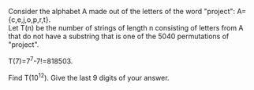 <p>
Consider the alphabet A made out of the letters of the word "project": A={c,e,j,o,p,r,t}.<br />
Let T(n) be the number of strings of length n consisting of letters from A that do not have a substring that is one of the 5040 permutations of "project".
</p>
T(7)=7<sup>7</sup>-7!=818503.

<p>
Find T(10<sup>12</sup>). Give the last 9 digits of your answer.
</p>


